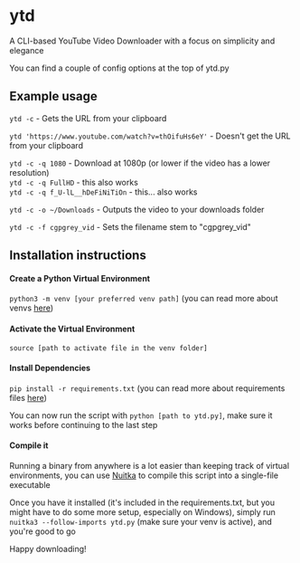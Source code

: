 # ytd
A CLI-based YouTube Video Downloader with a focus on simplicity and elegance

You can find a couple of config options at the top of ytd.py

## Example usage
`ytd -c` - Gets the URL from your clipboard

`ytd 'https://www.youtube.com/watch?v=thOifuHs6eY'` - Doesn't get the URL from your clipboard

`ytd -c -q 1080` - Download at 1080p (or lower if the video has a lower resolution)<br>
`ytd -c -q FullHD` - this also works
<br>
`ytd -c -q f_U-lL__hDeFiNiTiOn` - this... also works

`ytd -c -o ~/Downloads` - Outputs the video to your downloads folder

`ytd -c -f cgpgrey_vid` - Sets the filename stem to "cgpgrey_vid"

## Installation instructions
#### Create a Python Virtual Environment
`python3 -m venv [your preferred venv path]` (you can read more about venvs [here](https://docs.python.org/3/library/venv.html))

#### Activate the Virtual Environment
`source [path to activate file in the venv folder]`

#### Install Dependencies
`pip install -r requirements.txt` (you can read more about requirements files [here](https://pip.pypa.io/en/stable/reference/requirements-file-format/))

You can now run the script with `python [path to ytd.py]`, make sure it works before continuing to the last step

#### Compile it
Running a binary from anywhere is a lot easier than keeping track of virtual environments, you can use [Nuitka](https://github.com/Nuitka/Nuitka) to compile this script into a single-file executable

Once you have it installed (it's included in the requirements.txt, but you might have to do some more setup, especially on Windows), simply run `nuitka3 --follow-imports ytd.py` (make sure your venv is active), and you're good to go

Happy downloading!
